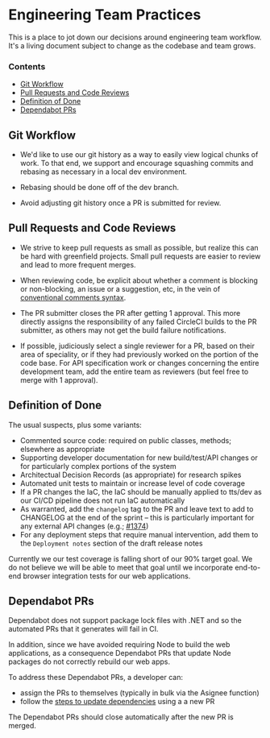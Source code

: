 # Engineering Team Practices

This is a place to jot down our decisions around engineering team workflow. It's a living document subject to change as the codebase and team grows.

### Contents
- [Git Workflow](#git-workflow)
- [Pull Requests and Code Reviews](#pull-requests-and-code-reviews)
- [Definition of Done](#definition-of-done)
- [Dependabot PRs](#dependabot-prs)

## Git Workflow

- We'd like to use our git history as a way to easily view logical chunks of work. To that end, we support and encourage squashing commits and rebasing as necessary in a local dev environment.

- Rebasing should be done off of the dev branch.

- Avoid adjusting git history once a PR is submitted for review.

## Pull Requests and Code Reviews

- We strive to keep pull requests as small as possible, but realize this can be hard with greenfield projects. Small pull requests are easier to review and lead to more frequent merges.

- When reviewing code, be explicit about whether a comment is blocking or non-blocking, an issue or a suggestion, etc, in the vein of [conventional comments syntax](https://conventionalcomments.org/).

- The PR submitter closes the PR after getting 1 approval. This more directly assigns the responsibility of any failed CircleCI builds to the PR submitter, as others may not get the build failure notifications.

- If possible, judiciously select a single reviewer for a PR, based on their area of speciality, or if they had previously worked on the portion of the code base. For API specification work or changes concerning the entire development team, add the entire team as reviewers (but feel free to merge with 1 approval).

## Definition of Done

The usual suspects, plus some variants:
- Commented source code: required on public classes, methods; elsewhere as appropriate
- Supporting developer documentation for new build/test/API changes or for particularly complex portions of the system
- Architectual Decision Records (as appropriate) for research spikes
- Automated unit tests to maintain or increase level of code coverage
- If a PR changes the IaC, the IaC should be manually applied to tts/dev as our CI/CD pipeline does not run IaC automatically
- As warranted, add the `changelog` tag to the PR and leave text to add to CHANGELOG at the end of the sprint – this is particularly important for any external API changes (e.g.; [#1374](https://github.com/18F/piipan/pull/1374))
- For any deployment steps that require manual intervention, add them to the `Deployment notes` section of the draft release notes

Currently we our test coverage is falling short of our 90% target goal. We do not believe we will be able to meet that goal until we incorporate end-to-end browser integration tests for our web applications.

## Dependabot PRs

Dependabot does not support package lock files with .NET and so the automated PRs that it generates will fail in CI.

In addition, since we have avoided requiring Node to build the web applications, as a consequence Dependabot PRs that update Node packages do not correctly rebuild our web apps.

To address these Dependabot PRs, a developer can:
- assign the PRs to themselves (typically in bulk via the Asignee function)
- follow the [steps to update dependencies](./update-deps.md) using a a new PR

The Dependabot PRs should close automatically after the new PR is merged.